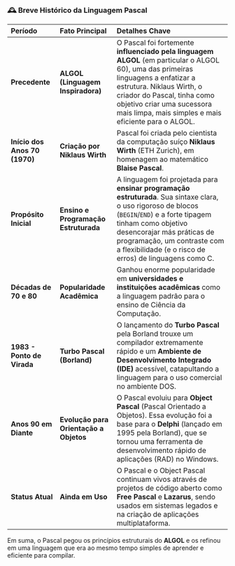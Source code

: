 ### 🕰️ Breve Histórico da Linguagem Pascal

| Período | Fato Principal | Detalhes Chave |
| :--- | :--- | :--- |
| **Precedente** | **ALGOL (Linguagem Inspiradora)** | O Pascal foi fortemente **influenciado pela linguagem ALGOL** (em particular o ALGOL 60), uma das primeiras linguagens a enfatizar a estrutura. Niklaus Wirth, o criador do Pascal, tinha como objetivo criar uma sucessora mais limpa, mais simples e mais eficiente para o ALGOL. |
| **Início dos Anos 70 (1970)** | **Criação por Niklaus Wirth** | Pascal foi criada pelo cientista da computação suíço **Niklaus Wirth** (ETH Zurich), em homenagem ao matemático **Blaise Pascal**. |
| **Propósito Inicial** | **Ensino e Programação Estruturada** | A linguagem foi projetada para **ensinar programação estruturada**. Sua sintaxe clara, o uso rigoroso de blocos (`BEGIN`/`END`) e a forte tipagem tinham como objetivo desencorajar más práticas de programação, um contraste com a flexibilidade (e o risco de erros) de linguagens como C. |
| **Décadas de 70 e 80** | **Popularidade Acadêmica** | Ganhou enorme popularidade em **universidades e instituições acadêmicas** como a linguagem padrão para o ensino de Ciência da Computação. |
| **1983 - Ponto de Virada** | **Turbo Pascal (Borland)** | O lançamento do **Turbo Pascal** pela Borland trouxe um compilador extremamente rápido e um **Ambiente de Desenvolvimento Integrado (IDE)** acessível, catapultando a linguagem para o uso comercial no ambiente DOS. |
| **Anos 90 em Diante** | **Evolução para Orientação a Objetos** | O Pascal evoluiu para **Object Pascal** (Pascal Orientado a Objetos). Essa evolução foi a base para o **Delphi** (lançado em 1995 pela Borland), que se tornou uma ferramenta de desenvolvimento rápido de aplicações (RAD) no Windows. |
| **Status Atual** | **Ainda em Uso** | O Pascal e o Object Pascal continuam vivos através de projetos de código aberto como **Free Pascal** e **Lazarus**, sendo usados em sistemas legados e na criação de aplicações multiplataforma. |

Em suma, o Pascal pegou os princípios estruturais do **ALGOL** e os refinou em uma linguagem que era ao mesmo tempo simples de aprender e eficiente para compilar.
